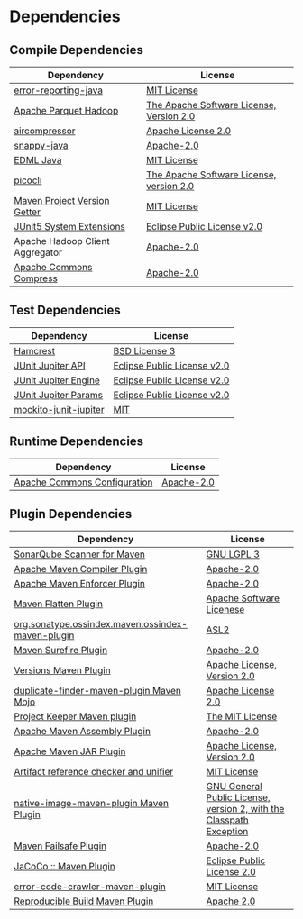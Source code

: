 <!-- @formatter:off -->
# Dependencies

## Compile Dependencies

| Dependency                         | License                                       |
| ---------------------------------- | --------------------------------------------- |
| [error-reporting-java][0]          | [MIT License][1]                              |
| [Apache Parquet Hadoop][2]         | [The Apache Software License, Version 2.0][3] |
| [aircompressor][4]                 | [Apache License 2.0][5]                       |
| [snappy-java][6]                   | [Apache-2.0][5]                               |
| [EDML Java][7]                     | [MIT License][8]                              |
| [picocli][9]                       | [The Apache Software License, version 2.0][3] |
| [Maven Project Version Getter][10] | [MIT License][11]                             |
| [JUnit5 System Extensions][12]     | [Eclipse Public License v2.0][13]             |
| Apache Hadoop Client Aggregator    | [Apache-2.0][14]                              |
| [Apache Commons Compress][15]      | [Apache-2.0][14]                              |

## Test Dependencies

| Dependency                  | License                           |
| --------------------------- | --------------------------------- |
| [Hamcrest][16]              | [BSD License 3][17]               |
| [JUnit Jupiter API][18]     | [Eclipse Public License v2.0][19] |
| [JUnit Jupiter Engine][18]  | [Eclipse Public License v2.0][19] |
| [JUnit Jupiter Params][18]  | [Eclipse Public License v2.0][19] |
| [mockito-junit-jupiter][20] | [MIT][21]                         |

## Runtime Dependencies

| Dependency                         | License          |
| ---------------------------------- | ---------------- |
| [Apache Commons Configuration][22] | [Apache-2.0][14] |

## Plugin Dependencies

| Dependency                                              | License                                                                   |
| ------------------------------------------------------- | ------------------------------------------------------------------------- |
| [SonarQube Scanner for Maven][23]                       | [GNU LGPL 3][24]                                                          |
| [Apache Maven Compiler Plugin][25]                      | [Apache-2.0][14]                                                          |
| [Apache Maven Enforcer Plugin][26]                      | [Apache-2.0][14]                                                          |
| [Maven Flatten Plugin][27]                              | [Apache Software Licenese][14]                                            |
| [org.sonatype.ossindex.maven:ossindex-maven-plugin][28] | [ASL2][3]                                                                 |
| [Maven Surefire Plugin][29]                             | [Apache-2.0][14]                                                          |
| [Versions Maven Plugin][30]                             | [Apache License, Version 2.0][14]                                         |
| [duplicate-finder-maven-plugin Maven Mojo][31]          | [Apache License 2.0][32]                                                  |
| [Project Keeper Maven plugin][33]                       | [The MIT License][34]                                                     |
| [Apache Maven Assembly Plugin][35]                      | [Apache-2.0][14]                                                          |
| [Apache Maven JAR Plugin][36]                           | [Apache License, Version 2.0][14]                                         |
| [Artifact reference checker and unifier][37]            | [MIT License][38]                                                         |
| [native-image-maven-plugin Maven Plugin][39]            | [GNU General Public License, version 2, with the Classpath Exception][40] |
| [Maven Failsafe Plugin][41]                             | [Apache-2.0][14]                                                          |
| [JaCoCo :: Maven Plugin][42]                            | [Eclipse Public License 2.0][43]                                          |
| [error-code-crawler-maven-plugin][44]                   | [MIT License][45]                                                         |
| [Reproducible Build Maven Plugin][46]                   | [Apache 2.0][3]                                                           |

[0]: https://github.com/exasol/error-reporting-java/
[1]: https://github.com/exasol/error-reporting-java/blob/main/LICENSE
[2]: https://parquet.apache.org
[3]: http://www.apache.org/licenses/LICENSE-2.0.txt
[4]: https://github.com/airlift/aircompressor
[5]: https://www.apache.org/licenses/LICENSE-2.0.html
[6]: https://github.com/xerial/snappy-java
[7]: https://github.com/exasol/edml-java/
[8]: https://github.com/exasol/edml-java/blob/main/LICENSE
[9]: https://picocli.info
[10]: https://github.com/exasol/maven-project-version-getter/
[11]: https://github.com/exasol/maven-project-version-getter/blob/main/LICENSE
[12]: https://github.com/itsallcode/junit5-system-extensions
[13]: http://www.eclipse.org/legal/epl-v20.html
[14]: https://www.apache.org/licenses/LICENSE-2.0.txt
[15]: https://commons.apache.org/proper/commons-compress/
[16]: http://hamcrest.org/JavaHamcrest/
[17]: http://opensource.org/licenses/BSD-3-Clause
[18]: https://junit.org/junit5/
[19]: https://www.eclipse.org/legal/epl-v20.html
[20]: https://github.com/mockito/mockito
[21]: https://opensource.org/licenses/MIT
[22]: https://commons.apache.org/proper/commons-configuration/
[23]: http://sonarsource.github.io/sonar-scanner-maven/
[24]: http://www.gnu.org/licenses/lgpl.txt
[25]: https://maven.apache.org/plugins/maven-compiler-plugin/
[26]: https://maven.apache.org/enforcer/maven-enforcer-plugin/
[27]: https://www.mojohaus.org/flatten-maven-plugin/
[28]: https://sonatype.github.io/ossindex-maven/maven-plugin/
[29]: https://maven.apache.org/surefire/maven-surefire-plugin/
[30]: https://www.mojohaus.org/versions/versions-maven-plugin/
[31]: https://basepom.github.io/duplicate-finder-maven-plugin
[32]: http://www.apache.org/licenses/LICENSE-2.0.html
[33]: https://github.com/exasol/project-keeper/
[34]: https://github.com/exasol/project-keeper/blob/main/LICENSE
[35]: https://maven.apache.org/plugins/maven-assembly-plugin/
[36]: https://maven.apache.org/plugins/maven-jar-plugin/
[37]: https://github.com/exasol/artifact-reference-checker-maven-plugin/
[38]: https://github.com/exasol/artifact-reference-checker-maven-plugin/blob/main/LICENSE
[39]: https://github.com/oracle/graal/tree/master/substratevm
[40]: http://openjdk.java.net/legal/gplv2+ce.html
[41]: https://maven.apache.org/surefire/maven-failsafe-plugin/
[42]: https://www.jacoco.org/jacoco/trunk/doc/maven.html
[43]: https://www.eclipse.org/legal/epl-2.0/
[44]: https://github.com/exasol/error-code-crawler-maven-plugin/
[45]: https://github.com/exasol/error-code-crawler-maven-plugin/blob/main/LICENSE
[46]: http://zlika.github.io/reproducible-build-maven-plugin
